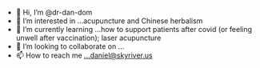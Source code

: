 - 👋 Hi, I’m @dr-dan-dom
- 👀 I’m interested in ...acupuncture and Chinese herbalism
- 🌱 I’m currently learning ...how to support patients after covid (or feeling unwell after vaccination); laser acupuncture
- 💞️ I’m looking to collaborate on ...
- 📫 How to reach me ...daniel@skyriver.us

<!---
dr-dan-dom/dr-dan-dom is a ✨ special ✨ repository because its `README.md` (this file) appears on your GitHub profile.
You can click the Preview link to take a look at your changes.
--->
